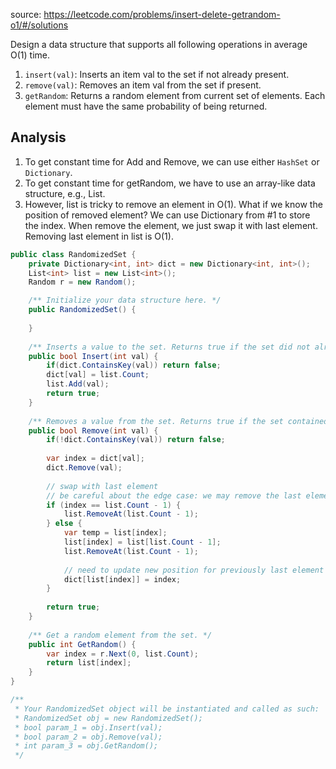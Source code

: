 source: https://leetcode.com/problems/insert-delete-getrandom-o1/#/solutions

Design a data structure that supports all following operations in average O(1) time.

1. `insert(val)`: Inserts an item val to the set if not already present.
2. `remove(val)`: Removes an item val from the set if present.
3. `getRandom`: Returns a random element from current set of elements. Each element must have the same probability of being returned.

## Analysis
1. To get constant time for Add and Remove, we can use either `HashSet` or `Dictionary`.
2. To get constant time for getRandom, we have to use an array-like data structure, e.g., List.
3. However, list is tricky to remove an element in O(1). What if we know the position of removed element? We can use Dictionary from #1
to store the index. When remove the element, we just swap it with last element. Removing last element in list is O(1).

```c#
public class RandomizedSet {
    private Dictionary<int, int> dict = new Dictionary<int, int>();
    List<int> list = new List<int>();
    Random r = new Random();

    /** Initialize your data structure here. */
    public RandomizedSet() {
        
    }
    
    /** Inserts a value to the set. Returns true if the set did not already contain the specified element. */
    public bool Insert(int val) {
        if(dict.ContainsKey(val)) return false;
        dict[val] = list.Count;
        list.Add(val);
        return true;
    }
    
    /** Removes a value from the set. Returns true if the set contained the specified element. */
    public bool Remove(int val) {
        if(!dict.ContainsKey(val)) return false;
        
        var index = dict[val];
        dict.Remove(val);
        
        // swap with last element
        // be careful about the edge case: we may remove the last element here.
        if (index == list.Count - 1) {
            list.RemoveAt(list.Count - 1);
        } else {
            var temp = list[index];
            list[index] = list[list.Count - 1];
            list.RemoveAt(list.Count - 1);
            
            // need to update new position for previously last element
            dict[list[index]] = index;
        }
        
        return true;
    }
    
    /** Get a random element from the set. */
    public int GetRandom() {
        var index = r.Next(0, list.Count);
        return list[index];
    }
}

/**
 * Your RandomizedSet object will be instantiated and called as such:
 * RandomizedSet obj = new RandomizedSet();
 * bool param_1 = obj.Insert(val);
 * bool param_2 = obj.Remove(val);
 * int param_3 = obj.GetRandom();
 */
```
